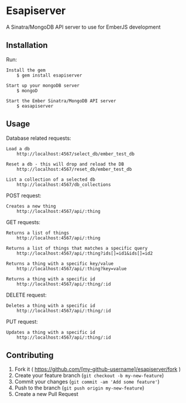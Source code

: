 # Esapiserver

A Sinatra/MongoDB API server to use for EmberJS development

## Installation

Run:

	Install the gem
    	$ gem install esapiserver
    
    Start up your mongoDB server    
    	$ mongoD
    	
    Start the Ember Sinatra/MongoDB API server
    	$ easapiserver

## Usage

Database related requests:

	Load a db
		http://localhost:4567/select_db/ember_test_db
		
	Reset a db - this will drop and reload the DB
		http://localhost:4567/reset_db/ember_test_db
		
	List a collection of a selected db
		http://localhost:4567/db_collections
	
	
POST request:

	Creates a new thing
		http://localhost:4567/api/:thing
	
	
GET requests:

	Returns a list of things
		http://localhost:4567/api/:thing
	
	Returns a list of things that matches a specific query
		http://localhost:4567/api/:thing?ids[]=id1&ids[]=id2
	
	Returns a thing with a specific key/value
		http://localhost:4567/api/:thing?key=value
		
	Returns a thing with a specific id
		http://localhost:4567/api/:thing/:id
	
DELETE request:

	Deletes a thing with a specific id
		http://localhost:4567/api/:thing/:id
	
PUT request:

	Updates a thing with a specific id
		http://localhost:4567/api/:thing/:id

## Contributing

1. Fork it ( https://github.com/[my-github-username]/esapiserver/fork )
2. Create your feature branch (`git checkout -b my-new-feature`)
3. Commit your changes (`git commit -am 'Add some feature'`)
4. Push to the branch (`git push origin my-new-feature`)
5. Create a new Pull Request
